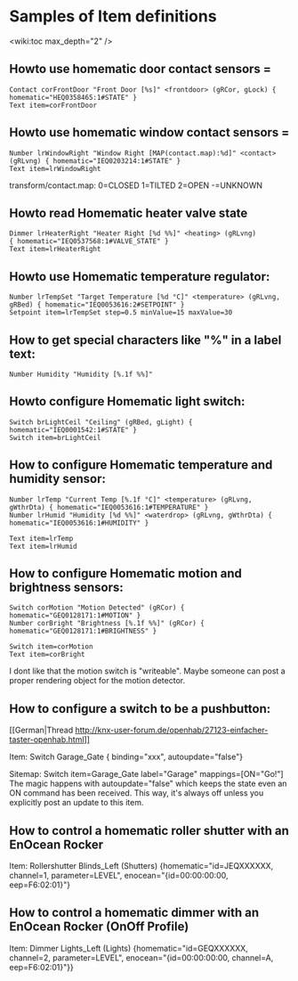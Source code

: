 # Samples of Item definitions

<wiki:toc max_depth="2" />

## Howto use homematic door contact sensors =

    Contact corFrontDoor "Front Door [%s]" <frontdoor> (gRCor, gLock) { homematic="HEQ0358465:1#STATE" }
    Text item=corFrontDoor

## Howto use homematic window contact sensors =

    Number lrWindowRight "Window Right [MAP(contact.map):%d]" <contact> (gRLvng) { homematic="IEQ0203214:1#STATE" }
    Text item=lrWindowRight

transform/contact.map:
    0=CLOSED
    1=TILTED
    2=OPEN
    -=UNKNOWN

## Howto read Homematic heater valve state

    Dimmer lrHeaterRight "Heater Right [%d %%]" <heating> (gRLvng)                { homematic="IEQ0537568:1#VALVE_STATE" }
    Text item=lrHeaterRight

## Howto use Homematic temperature regulator:

    Number lrTempSet "Target Temperature [%d °C]" <temperature> (gRLvng, gRBed) { homematic="IEQ0053616:2#SETPOINT" }
    Setpoint item=lrTempSet step=0.5 minValue=15 maxValue=30

## How to get special characters like "%" in a label text:

    Number Humidity "Humidity [%.1f %%]"

## Howto configure Homematic light switch:

    Switch brLightCeil "Ceiling" (gRBed, gLight) { homematic="IEQ0001542:1#STATE" }
    Switch item=brLightCeil

## How to configure Homematic temperature and humidity sensor:

    Number lrTemp "Current Temp [%.1f °C]" <temperature> (gRLvng, gWthrDta) { homematic="IEQ0053616:1#TEMPERATURE" }
    Number lrHumid "Humidity [%d %%]" <waterdrop> (gRLvng, gWthrDta) { homematic="IEQ0053616:1#HUMIDITY" }
    
    Text item=lrTemp
    Text item=lrHumid

## How to configure Homematic motion and brightness sensors:

    Switch corMotion "Motion Detected" (gRCor) { homematic="GEQ0128171:1#MOTION" }
    Number corBright "Brightness [%.1f %%]" (gRCor) { homematic="GEQ0128171:1#BRIGHTNESS" }
    
    Switch item=corMotion
    Text item=corBright
I dont like that the motion switch is "writeable". Maybe someone can post a proper rendering object for the motion detector.

## How to configure a switch to be a pushbutton:

[[German|Thread http://knx-user-forum.de/openhab/27123-einfacher-taster-openhab.html]]

Item:
    Switch Garage_Gate { binding="xxx", autoupdate="false"}

Sitemap:
    Switch item=Garage_Gate label="Garage" mappings=[ON="Go!"]
The magic happens with autoupdate="false" which keeps the state even an ON command has been received. This way, it's always off unless you explicitly post an update to this item.

## How to control a homematic roller shutter with an EnOcean Rocker

Item:
    Rollershutter Blinds_Left <rollershutter> (Shutters) {homematic="id=JEQXXXXXX, channel=1, parameter=LEVEL", enocean="{id=00:00:00:00, eep=F6:02:01}"}

## How to control a homematic dimmer with an EnOcean Rocker (OnOff Profile)

Item:
    Dimmer Lights_Left <lights> (Lights) {homematic="id=GEQXXXXXX, channel=2, parameter=LEVEL", enocean="{id=00:00:00:00, channel=A, eep=F6:02:01}"}}